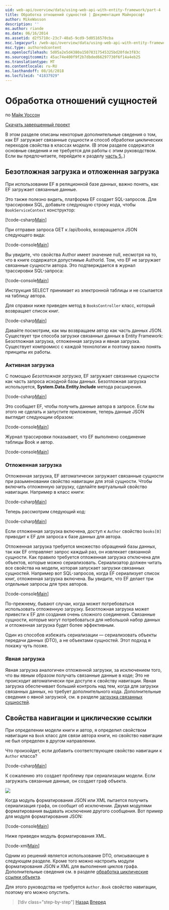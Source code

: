```yaml
---
uid: web-api/overview/data/using-web-api-with-entity-framework/part-4
title: Обработка отношений сущностей | Документация Майкрософт
author: MikeWasson
description: ''
ms.author: riande
ms.date: 06/16/2014
ms.assetid: d2f5710c-23c7-40a5-9cd9-5d0516570cba
msc.legacyurl: /web-api/overview/data/using-web-api-with-entity-framework/part-4
msc.type: authoredcontent
ms.openlocfilehash: 5d05a2e5d4380a15078317545325bd20fde3f83c
ms.sourcegitcommit: 45ac74e400f9f2b7dbded66297730f6f14a4eb25
ms.translationtype: MT
ms.contentlocale: ru-RU
ms.lasthandoff: 08/16/2018
ms.locfileid: "41837929"
---
```

<a name="handling-entity-relations"></a>Обработка отношений сущностей
====================
по [Майк Уоссон](https://github.com/MikeWasson)

[Скачать завершенный проект](https://github.com/MikeWasson/BookService)

В этом разделе описаны некоторые дополнительные сведения о том, как EF загружает связанные сущности и способ обработки циклических переходов свойства в классах модели. (В этом разделе содержатся основные сведения и не требуется для работы с этим руководством. Если вы предпочитаете, перейдите к разделу [часть 5.](part-5.md).)

## <a name="eager-loading-versus-lazy-loading"></a>Безотложная загрузка и отложенная загрузка

При использовании EF в реляционной базе данных, важно понять, как EF загружает связанные данные.

Это также полезно видеть, платформа EF создает SQL-запросов. Для трассировки SQL, добавьте следующую строку кода, чтобы `BookServiceContext` конструктор:

[!code-csharp[Main](part-4/samples/sample1.cs)]

При отправке запроса GET к /api/books, возвращается JSON следующего вида:

[!code-console[Main](part-4/samples/sample2.cmd)]

Вы увидите, что свойства Author имеет значение null, несмотря на то, что в книге содержатся допустимые AuthorId. Том, что EF не загружает связанные сущности автора. Это подтверждается в журнал трассировки SQL-запроса:

[!code-console[Main](part-4/samples/sample3.sql)]

Инструкция SELECT принимает из электронной таблицы и не ссылается на таблицу автора.

Для справки ниже приведен метод в `BooksController` класс, который возвращает список книг.

[!code-csharp[Main](part-4/samples/sample4.cs)]

Давайте посмотрим, как мы возвращаем автор как часть данных JSON. Существует три способа загрузки связанных данных в Entity Framework: Безотложная загрузка, отложенная загрузка и явная загрузка. Существует компромисс с каждой технологии и поэтому важно понять принципы их работы.

### <a name="eager-loading"></a>Активная загрузка

С помощью *Безотложная загрузка*, EF загружает связанные сущности как часть запроса исходной базы данных. Безотложная загрузка используется, **System.Data.Entity.Include** метода расширения.

[!code-csharp[Main](part-4/samples/sample5.cs)]

Это сообщает EF, чтобы получить данные автора в запросе. Если вы этого не сделать и запустите приложение, теперь данные JSON выглядит следующим образом:

[!code-console[Main](part-4/samples/sample6.cmd)]

Журнал трассировки показывает, что EF выполнено соединение таблицы Book и автор.

[!code-console[Main](part-4/samples/sample7.cmd)]

### <a name="lazy-loading"></a>Отложенная загрузка

Отложенная загрузка, EF автоматически загружает связанные сущности при разыменовании свойство навигации для этой сущности. Чтобы включить отложенную загрузку, сделайте виртуальный свойство навигации. Например в класс книги:

[!code-csharp[Main](part-4/samples/sample8.cs?highlight=6)]

Теперь рассмотрим следующий код:

[!code-csharp[Main](part-4/samples/sample9.cs)]

Если отложенная загрузка включена, доступ к `Author` свойство `books[0]` приводит к EF для запроса к базе данных для автора.

Отложенная загрузка требуется множество обращений базы данных, так как EF отправляет запрос каждый раз, он извлекает связанной сущности. Как правило требуется отложенная загрузка отключена для объектов, которые можно сериализовать. Сериализатор должен читать все свойства на модели, которая запускает загрузки связанных сущностей. Например вот SQL-запросов, когда EF сериализует список книг, отложенная загрузка включена. Вы увидите, что EF делает три отдельные запросы для трех авторов.

[!code-console[Main](part-4/samples/sample10.sql)]

По-прежнему, бывают случаи, когда может потребоваться использовать отложенную загрузку. Безотложная загрузка может привести к EF для создания очень сложного соединения. Связанные сущности, которые могут потребоваться для небольшой набор данных и отложенная загрузка будет более эффективным.

Один из способов избежать сериализации — сериализовать объекты передачи данных (DTO), а не объектами сущностей. Этот подход я покажу чуть позже.

### <a name="explicit-loading"></a>Явная загрузка

Явная загрузка аналогичен отложенной загрузки, за исключением того, что вы явным образом получать связанные данные в коде; Это не происходит автоматически при доступе к свойству навигации. Явная загрузка обеспечивает больший контроль над тем, когда для загрузки связанных данных, но требует дополнительного кода. Дополнительные сведения о явной загрузкой, см. в разделе [загрузка связанных сущностей](https://msdn.microsoft.com/data/jj574232#explicit).

## <a name="navigation-properties-and-circular-references"></a>Свойства навигации и циклические ссылки

При определении модели книги и автор, я определил свойством навигации на `Book` класс для связи автора книги, но свойство навигации не был определен в другом направлении.

Что произойдет, если добавить соответствующее свойство навигации к `Author` класса?

[!code-csharp[Main](part-4/samples/sample11.cs?highlight=7)]

К сожалению это создает проблему при сериализации модели. Если загружать связанные данные, он создает граф объекта.

![](part-4/_static/image1.png)

Когда модуль форматирования JSON или XML пытается получить сериализация графа, он сообщит об исключении. Двумя модулями форматирования выдавать исключение другого сообщения. Вот пример для модуля форматирования JSON:

[!code-console[Main](part-4/samples/sample12.cmd)]

Ниже приведен модуль форматирования XML.

[!code-xml[Main](part-4/samples/sample13.xml)]

Одним из решений является использование DTO, описывающие в следующем разделе. Кроме того можно настроить модули форматирования JSON и XML для выполнения циклов графа. Дополнительные сведения см. в разделе [обработка циклические ссылки объекта](../../formats-and-model-binding/json-and-xml-serialization.md#handling_circular_object_references).

Для этого руководства не требуется `Author.Book` свойство навигации, поэтому его можно опустить.

> [!div class="step-by-step"]
> [Назад](part-3.md)
> [Вперед](part-5.md)

